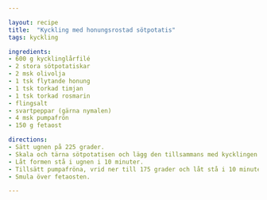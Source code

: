 ```yaml
---

layout: recipe
title:  "Kyckling med honungsrostad sötpotatis"
tags: kyckling 

ingredients:
- 600 g kycklinglårfilé
- 2 stora sötpotatiskar
- 2 msk olivolja
- 1 tsk flytande honung
- 1 tsk torkad timjan
- 1 tsk torkad rosmarin
- flingsalt
- svartpeppar (gärna nymalen)
- 4 msk pumpafrön
- 150 g fetaost

directions:
- Sätt ugnen på 225 grader.
- Skala och tärna sötpotatisen och lägg den tillsammans med kycklingen i en ugnsform. Ringla över olivoljan och honungen, strö över de torkade kryddorna. Salta, peppra och rör om.
- Låt formen stå i ugnen i 10 minuter.
- Tillsätt pumpafröna, vrid ner till 175 grader och låt stå i 10 minuter till.
- Smula över fetaosten.

---
```





